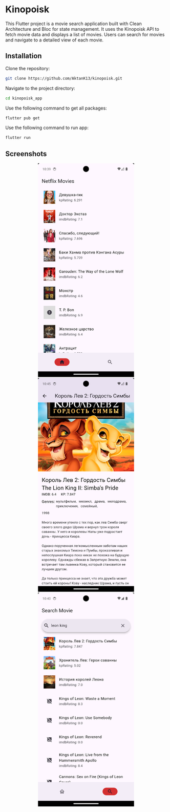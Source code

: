 
# Kinopoisk

This Flutter project is a movie search application built with Clean Architecture and Bloc for state management. It uses the Kinopoisk API to fetch movie data and displays a list of movies. Users can search for movies and navigate to a detailed view of each movie.

## Installation

Clone the repository:

```bash
git clone https://github.com/AktanK13/kinopoisk.git
```
Navigate to the project directory:
```bash
cd kinopoisk_app
```
Use the following command to get all packages:
```bash
flutter pub get
```
Use the following command to run app:
```bash
flutter run
```
## Screenshots
<p align="center">
  <img src="screenshots/home_page.png" alt="Home Screen" width="300"/>
  <img src="screenshots/deatail_page.png" alt="Movie Details Screen" width="300"/>
  <img src="screenshots/search_page.png" alt="Movie Search Screen" width="300"/>
</p>




